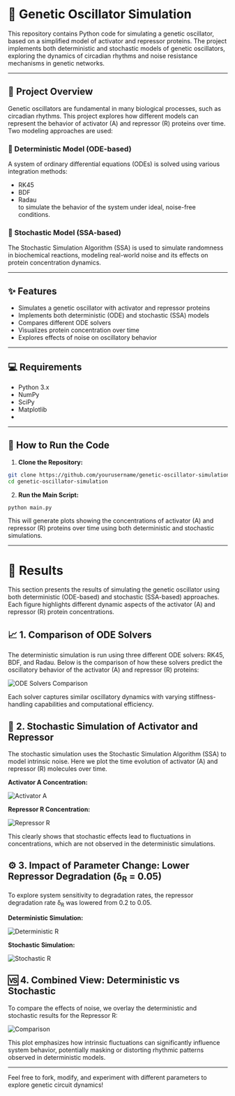 # 🧬 Genetic Oscillator Simulation

This repository contains Python code for simulating a genetic oscillator, based on a simplified model of activator and repressor proteins. The project implements both deterministic and stochastic models of genetic oscillators, exploring the dynamics of circadian rhythms and noise resistance mechanisms in genetic networks.

---

## 📌 Project Overview

Genetic oscillators are fundamental in many biological processes, such as circadian rhythms. This project explores how different models can represent the behavior of activator (A) and repressor (R) proteins over time. Two modeling approaches are used:

### 🧮 Deterministic Model (ODE-based)
A system of ordinary differential equations (ODEs) is solved using various integration methods:
- RK45
- BDF
- Radau  
to simulate the behavior of the system under ideal, noise-free conditions.

### 🎲 Stochastic Model (SSA-based)
The Stochastic Simulation Algorithm (SSA) is used to simulate randomness in biochemical reactions, modeling real-world noise and its effects on protein concentration dynamics.

---

## ✨ Features

- Simulates a genetic oscillator with activator and repressor proteins
- Implements both deterministic (ODE) and stochastic (SSA) models
- Compares different ODE solvers
- Visualizes protein concentration over time
- Explores effects of noise on oscillatory behavior

---

## 💻 Requirements

- Python 3.x  
- NumPy  
- SciPy  
- Matplotlib
- 
---

## 🚀 How to Run the Code

1. **Clone the Repository:**

```bash
git clone https://github.com/yourusername/genetic-oscillator-simulation.git
cd genetic-oscillator-simulation
```

2. **Run the Main Script:**

```bash
python main.py
```

This will generate plots showing the concentrations of activator (A) and repressor (R) proteins over time using both deterministic and stochastic simulations.

---
# 🧪 Results

This section presents the results of simulating the genetic oscillator using both deterministic (ODE-based) and stochastic (SSA-based) approaches. Each figure highlights different dynamic aspects of the activator (A) and repressor (R) protein concentrations.

## 📈 1. Comparison of ODE Solvers

The deterministic simulation is run using three different ODE solvers: RK45, BDF, and Radau. Below is the comparison of how these solvers predict the oscillatory behavior of the activator (A) and repressor (R) proteins:

![ODE Solvers Comparison](Different_Solvers.png)

Each solver captures similar oscillatory dynamics with varying stiffness-handling capabilities and computational efficiency.

## 🔄 2. Stochastic Simulation of Activator and Repressor

The stochastic simulation uses the Stochastic Simulation Algorithm (SSA) to model intrinsic noise. Here we plot the time evolution of activator (A) and repressor (R) molecules over time.

**Activator A Concentration:**

![Activator A](Concentration_of_A_Over_Time.png)

**Repressor R Concentration:**

![Repressor R](Concentration_of_R_Over_Time.png)

This clearly shows that stochastic effects lead to fluctuations in concentrations, which are not observed in the deterministic simulations.

## ⚙️ 3. Impact of Parameter Change: Lower Repressor Degradation (δ<sub>R</sub> = 0.05)

To explore system sensitivity to degradation rates, the repressor degradation rate δ<sub>R</sub> was lowered from 0.2 to 0.05.

**Deterministic Simulation:**

![Deterministic R](Repressor_R_Over_Time_(Deterministic_Model).png)

**Stochastic Simulation:**

![Stochastic R](Repressor_R_Over_Time_(Stochastic_Model).png)

## 🆚 4. Combined View: Deterministic vs Stochastic

To compare the effects of noise, we overlay the deterministic and stochastic results for the Repressor R:

![Comparison](Comparison_of_Repressor_R_in_Deterministic_and_Stochastic_Models.png)

This plot emphasizes how intrinsic fluctuations can significantly influence system behavior, potentially masking or distorting rhythmic patterns observed in deterministic models.


---

Feel free to fork, modify, and experiment with different parameters to explore genetic circuit dynamics!
